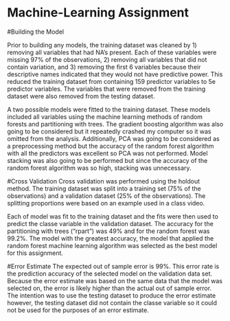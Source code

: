 # Machine-Learning Assignment

#Building the Model 

Prior to building any models, the training dataset was cleaned by 1) removing all variables that had NA’s present. Each of these variables were missing 97% of the observations, 2) removing all variables that did not contain variation, and 3) removing the first 6 variables because their descriptive names indicated that they would not have predictive power. This reduced the training dataset from containing 159 predictor variables to 5e predictor variables. The variables that were removed from the training dataset were also removed from the testing dataset.

A two possible models were fitted to the training dataset. These models included all variables using the machine learning methods of random forests and partitioning with trees. The gradient boosting algorithm was also going to be considered but it repeatedly crashed my computer so it was omitted from the analysis. Additionally, PCA was going to be considered as a preprocessing method but the accuracy of the random forest algorithm with all the predictors was excellent so PCA was not performed. Model stacking was also going to be performed but since the accuracy of the random forest algorithm was so high, stacking was unnecessary.

#Cross Validation
Cross validation was performed using the holdout method. The training dataset was split into a training set (75% of the observations) and a validation dataset (25% of the observations). The splitting proportions were based on an example used in a class video.

Each of model was fit to the training dataset and the fits were then used to predict the classe variable in the validation dataset. The accuracy for the partitioning with trees (“rpart”) was 49% and for the random forest was 99.2%. The model with the greatest accuracy, the model that applied the random forest machine learning algorithm was selected as the best model for this assignment. 

#Error Estimate
The expected out of sample error is 99%. This error rate is the prediction accuracy of the selected model on the validation data set. Because the error estimate was based on the same data that the model was selected on, the error is likely higher than the actual out of sample error. The intention was to use the testing dataset to produce the error estimate however, the testing dataset did not contain the classe variable so it could not be used for the purposes of an error estimate.  
